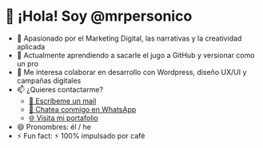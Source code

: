 # 👋 ¡Hola! Soy @mrpersonico

- 👀 Apasionado por el Marketing Digital, las narrativas y la creatividad aplicada  
- 🌱 Actualmente aprendiendo a sacarle el jugo a GitHub y versionar como un pro  
- 💞️ Me interesa colaborar en desarrollo con Wordpress, diseño UX/UI y campañas digitales  
- 📫 ¿Quieres contactarme?  
  - [📧 Escríbeme un mail](mailto:benavente.benjamin@gmail.com)  
  - [💬 Chatea conmigo en WhatsApp](https://wa.me/56912345678)  
  - [🌐 Visita mi portafolio](https://cargocollective.com/mrpersonico)  
- 😄 Pronombres: él / he  
- ⚡ Fun fact: ⚡ 100% impulsado por café 

<!---
mrpersonico/mrpersonico is a ✨ special ✨ repository because its `README.md` (this file) appears on your GitHub profile.
You can click the Preview link to take a look at your changes.
--->
